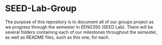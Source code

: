 # SEED-Lab-Group

The purpose of this repository is to document all of our groups project as we progress through the semester in EENG350 (SEED Lab).
There will be several folders containing each of our milestones throughout the semester, as well as README files, such as this one, for each.
